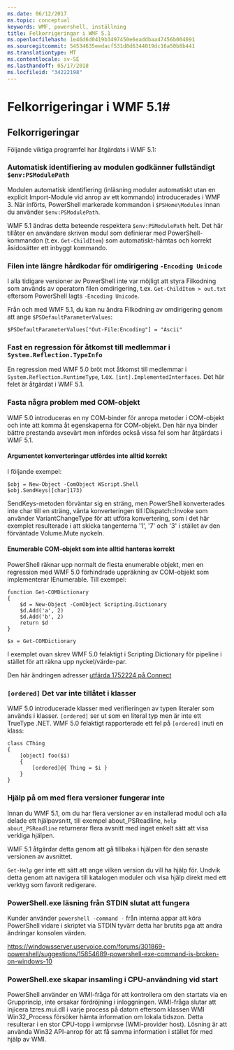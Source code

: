 ```yaml
---
ms.date: 06/12/2017
ms.topic: conceptual
keywords: WMF, powershell, inställning
title: Felkorrigeringar i WMF 5.1
ms.openlocfilehash: 1e46d6d0419b3497450e6eaddbaa47456b004691
ms.sourcegitcommit: 54534635eedacf531d8d6344019dc16a50b8b441
ms.translationtype: MT
ms.contentlocale: sv-SE
ms.lasthandoff: 05/17/2018
ms.locfileid: "34222198"
---
```

# <a name="bug-fixes-in-wmf-51"></a>Felkorrigeringar i WMF 5.1#

## <a name="bug-fixes"></a>Felkorrigeringar ##

Följande viktiga programfel har åtgärdats i WMF 5.1:

### <a name="module-auto-discovery-fully-honors-envpsmodulepath"></a>Automatisk identifiering av modulen godkänner fullständigt `$env:PSModulePath` ###

Modulen automatisk identifiering (inläsning moduler automatiskt utan en explicit Import-Module vid anrop av ett kommando) introducerades i WMF 3.
När införts, PowerShell markerade kommandon i `$PSHome\Modules` innan du använder `$env:PSModulePath`.

WMF 5.1 ändras detta beteende respektera `$env:PSModulePath` helt.
Det här tillåter en användare skriven modul som definierar med PowerShell-kommandon (t.ex. `Get-ChildItem`) som automatiskt-hämtas och korrekt åsidosätter ett inbyggt kommando.

### <a name="file-redirection-no-longer-hard-codes--encoding-unicode"></a>Filen inte längre hårdkodar för omdirigering `-Encoding Unicode` ###

I alla tidigare versioner av PowerShell inte var möjligt att styra Filkodning som används av operatorn filen omdirigering, t.ex. `Get-ChildItem > out.txt` eftersom PowerShell lagts `-Encoding Unicode`.

Från och med WMF 5.1, du kan nu ändra Filkodning av omdirigering genom att ange `$PSDefaultParameterValues`:

```
$PSDefaultParameterValues["Out-File:Encoding"] = "Ascii"
```

### <a name="fixed-a-regression-in-accessing-members-of-systemreflectiontypeinfo"></a>Fast en regression för åtkomst till medlemmar i `System.Reflection.TypeInfo` ###

En regression med WMF 5.0 bröt mot åtkomst till medlemmar i `System.Reflection.RuntimeType`, t.ex. `[int].ImplementedInterfaces`.
Det här felet är åtgärdat i WMF 5.1.


### <a name="fixed-some-issues-with-com-objects"></a>Fasta några problem med COM-objekt ###

WMF 5.0 introduceras en ny COM-binder för anropa metoder i COM-objekt och inte att komma åt egenskaperna för COM-objekt.
Den här nya binder bättre prestanda avsevärt men infördes också vissa fel som har åtgärdats i WMF 5.1.

#### <a name="argument-conversions-were-not-always-performed-correctly"></a>Argumentet konverteringar utfördes inte alltid korrekt ####

I följande exempel:

```
$obj = New-Object -ComObject WScript.Shell
$obj.SendKeys([char]173)
```

SendKeys-metoden förväntar sig en sträng, men PowerShell konverterades inte char till en sträng, vänta konverteringen till IDispatch::Invoke som använder VariantChangeType för att utföra konvertering, som i det här exemplet resulterade i att skicka tangenterna '1', '7' och '3' i stället av den förväntade Volume.Mute nyckeln.

#### <a name="enumerable-com-objects-not-always-handled-correctly"></a>Enumerable COM-objekt som inte alltid hanteras korrekt ####

PowerShell räknar upp normalt de flesta enumerable objekt, men en regression med WMF 5.0 förhindrade uppräkning av COM-objekt som implementerar IEnumerable.  Till exempel:

```
function Get-COMDictionary
{
    $d = New-Object -ComObject Scripting.Dictionary
    $d.Add('a', 2)
    $d.Add('b', 2)
    return $d
}

$x = Get-COMDictionary
```

I exemplet ovan skrev WMF 5.0 felaktigt i Scripting.Dictionary för pipeline i stället för att räkna upp nyckel/värde-par.

Den här ändringen adresser [utfärda 1752224 på Connect](https://connect.microsoft.com/PowerShell/feedback/details/1752224)

### <a name="ordered-was-not-allowed-inside-classes"></a>`[ordered]` Det var inte tillåtet i klasser ###

WMF 5.0 introducerade klasser med verifieringen av typen literaler som används i klasser.
`[ordered]` ser ut som en literal typ men är inte ett TrueType .NET.
WMF 5.0 felaktigt rapporterade ett fel på `[ordered]` inuti en klass:

```
class CThing
{
    [object] foo($i)
    {
        [ordered]@{ Thing = $i }
    }
}
```


### <a name="help-on-about-topics-with-multiple-versions-does-not-work"></a>Hjälp på om med flera versioner fungerar inte ###

Innan du WMF 5.1, om du har flera versioner av en installerad modul och alla delade ett hjälpavsnitt, till exempel about_PSReadline, `help about_PSReadline` returnerar flera avsnitt med inget enkelt sätt att visa verkliga hjälpen.

WMF 5.1 åtgärdar detta genom att gå tillbaka i hjälpen för den senaste versionen av avsnittet.

`Get-Help` ger inte ett sätt att ange vilken version du vill ha hjälp för.
Undvik detta genom att navigera till katalogen moduler och visa hjälp direkt med ett verktyg som favorit redigerare.

### <a name="powershellexe-reading-from-stdin-stopped-working"></a>PowerShell.exe läsning från STDIN slutat att fungera

Kunder använder `powershell -command -` från interna appar att köra PowerShell vidare i skriptet via STDIN tyvärr detta har brutits pga att andra ändringar konsolen värden.

https://windowsserver.uservoice.com/forums/301869-powershell/suggestions/15854689-powershell-exe-command-is-broken-on-windows-10

### <a name="powershellexe-creates-spike-in-cpu-usage-on-startup"></a>PowerShell.exe skapar insamling i CPU-användning vid start

PowerShell använder en WMI-fråga för att kontrollera om den startats via en Grupprincip, inte orsakar fördröjning i inloggningen.
WMI-fråga slutar att injicera tzres.mui.dll i varje process på datorn eftersom klassen WMI Win32_Process försöker hämta information om lokala tidszon.
Detta resulterar i en stor CPU-topp i wmiprvse (WMI-provider host).
Lösning är att använda Win32 API-anrop för att få samma information i stället för med hjälp av WMI.
